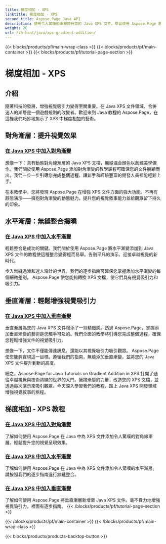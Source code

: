 ```yaml
---
title: 梯度相加 - XPS
linktitle: 梯度相加 - XPS
second_title: Aspose.Page Java API
description: 使用令人驚嘆的漸層提升您的 Java XPS 文件。學習使用 Aspose.Page 教程輕鬆添加對角線、水平和垂直漸變。
weight: 26
url: /zh-hant/java/xps-gradient-addition/
---
```


{{< blocks/products/pf/main-wrap-class >}}
{{< blocks/products/pf/main-container >}}
{{< blocks/products/pf/tutorial-page-section >}}

# 梯度相加 - XPS

## 介紹

隨著科技的發展，增強視覺吸引力變得至關重要。在 Java XPS 文件領域，合併迷人的漸層是一個遊戲規則的改變者。歡迎來到 Java 教程的 Aspose.Page，在這裡我們巧妙地揭示了 XPS 中梯度相加的藝術。

## 對角漸層：提升視覺效果
### [在 Java XPS 中加入對角漸變](./diagonal/)

想像一下：具有動態對角線漸層的 Java XPS 文檔，無縫混合顏色以創建美學傑作。我們關於使用 Aspose.Page 添加對角漸變的教學課程可確保您的文件脫穎而出。我們一步一步引導您完成整個過程，讓新手和經驗豐富的開發人員都能輕鬆上手。

在本教學中，您將發現 Aspose.Page 在增強 XPS 文件方面的強大功能。不再有靜態演示——擁抱對角漸變的動態魅力。提升您的視覺敘事能力並給觀眾留下持久的印象。

## 水平漸層：無縫整合揭曉
### [在 Java XPS 中加入水平漸變](./horizontal/)

輕鬆整合是成功的關鍵。我們關於使用 Aspose.Page 將水平漸變添加到 Java XPS 文件的教程使這種整合變得輕而易舉。告別平凡的演示，迎接卓越視覺的新時代。

步入無縫過渡和迷人設計的世界。我們的逐步指南可確保您掌握添加水平漸變的每個細微差別。 Aspose.Page 使您能夠轉換 XPS 文檔，使它們具有視覺吸引力和吸引力。

## 垂直漸層：輕鬆增強視覺吸引力
### [在 Java XPS 中加入垂直漸變](./vertical/)

垂直漸層為您的 Java XPS 文件增添了一絲精緻感。透過 Aspose.Page，掌握添加垂直漸變的藝術是您觸手可及的。我們全面的教學將引導您完成整個過程，確保您輕鬆增強文件的視覺吸引力。

想像一下，文件不僅能傳達訊息，還能以其視覺吸引力吸引觀眾。 Aspose.Page 使您能夠實現這一目標。遵循我們的指南，無縫添加垂直漸變，並將您的 Java XPS 文件提升到新的高度。

總之，Aspose.Page for Java Tutorials on Gradient Addition in XPS 打開了通往卓越視覺與技術熟練的世界的大門。擁抱漸變的力量，改造您的 XPS 文檔，並透過每次演示來吸引觀眾。今天深入學習我們的教程，踏上 Java XPS 開發領域增強視覺敘事的旅程。
## 梯度相加 - XPS 教程
### [在 Java XPS 中加入對角漸變](./diagonal/)
了解如何使用 Aspose.Page 在 Java 中為 XPS 文件添加令人驚嘆的對角線漸層。輕鬆提升您的視覺呈現效果。
### [在 Java XPS 中加入水平漸變](./horizontal/)
了解如何使用 Aspose.Page 在 Java 中為 XPS 文件添加令人驚嘆的水平漸層。請按照我們的逐步指南進行無縫整合。
### [在 Java XPS 中加入垂直漸變](./vertical/)
了解如何使用 Aspose.Page 將垂直漸層新增至 Java XPS 文件。毫不費力地增強視覺吸引力。裡面有逐步指南。
{{< /blocks/products/pf/tutorial-page-section >}}

{{< /blocks/products/pf/main-container >}}
{{< /blocks/products/pf/main-wrap-class >}}

{{< blocks/products/products-backtop-button >}}
